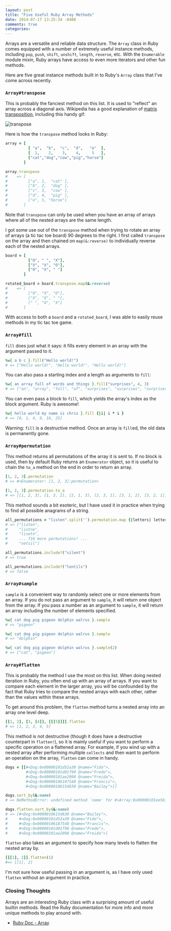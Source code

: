```yaml
---
layout: post
title: "Five Useful Ruby Array Methods"
date: 2014-07-17 13:25:34 -0400
comments: true
categories: 
---
```


Arrays are a versatile and reliable data structure. The `Array` class in Ruby comes equipped with a number of extremely useful instance methods, including `pop`, `push`, `shift`, `unshift`, `length`, `reverse`, etc. With the `Enumerable` module mixin, Ruby arrays have access to even more iterators and other fun methods.

Here are five great instance methods built in to Ruby's `Array` class that I've come across recently.

### `Array#transpose`

This is probably the fanciest method on this list. It is used to "reflect" an array across a diagonal axis. Wikipedia has a good explanation of [matrix transposition](http://en.wikipedia.org/wiki/Transpose), including this handy gif:

![transpose](http://upload.wikimedia.org/wikipedia/commons/e/e4/Matrix_transpose.gif)

Here is how the `transpose` method looks in Ruby:

```ruby
array = [
          [ "a",  "b",  "c",  "d",   "e"  ],
          [  1,    2,    3,    4,     5   ],
          ["cat","dog","cow","pig","horse"]
        ]

array.transpose
#    => [
#         ["a", 1,  "cat" ],
#         ["b", 2,  "dog" ],
#         ["c", 3,  "cow" ],
#         ["d", 4,  "pig" ], 
#         ["e", 5, "horse"]
#       ]
```

Note that `transpose` can only be used when you have an array of arrays where all of the nested arrays are the same length.

I got some use out of the `transpose` method when trying to rotate an array of arrays (a tic tac toe board) 90 degrees to the right. I first called `transpose` on the array and then chained on `map(&:reverse)` to individually reverse each of the nested arrays.

```ruby
board = [
          ["O", " ", "X"],
          ["X", "X", "O"],
          ["O", "X", " "]
        ]

rotated_board = board.transpose.map(&:reverse)
#    => [
#         ["O", "X", "O"],
#         ["X", "X", " "],
#         [" ", "O", "X"]
#       ]
```

With access to both a `board` and a `rotated_board`, I was able to easily reuse methods in my tic tac toe game.

### `Array#fill`

`fill` does just what it says: it fills every element in an array with the argument passed to it.

```ruby
%w{ a b c }.fill("Hello world!")
# => ["Hello world!", "Hello world!", "Hello world!"]
```

You can also pass a starting index and a length as arguments to `fill`:

```ruby
%w{ an array full of words and things }.fill("surprises", 4, 3)
# => ["an", "array", "full", "of", "surprises", "surprises", "surprises"]
```

You can even pass a block to `fill`, which yields the array's index as the block argument. Ruby is awesome!

```ruby
%w{ hello world my name is chris }.fill {|i| i * i }
# => [0, 1, 4, 9, 16, 25]
```

Warning: `fill` is a destructive method. Once an array is `fill`ed, the old data is permanently gone.

### `Array#permutation`

This method returns all permutations of the array it is sent to. If no block is used, then by default Ruby returns an `Enumerator` object, so it is useful to chain the `to_a` method on the end in order to return an array.

```ruby
[1, 2, 3].permutation
# => #<Enumerator: [1, 2, 3]:permutation>

[1, 2, 3].permutation.to_a
# => [[1, 2, 3], [1, 3, 2], [2, 1, 3], [2, 3, 1], [3, 1, 2], [3, 2, 1]]
```

This method sounds a bit esoteric, but I have used it in practice when trying to find all possible anagrams of a string.

```ruby
all_permutations = "listen".split('').permutation.map {|letters| letters.join('') }
# => ["listen",
#     "listne",
#     "lisetn",
#     ... 716 more permutations! ...
#     "netsil"]

all_permutations.include?("silent")
# => true

all_permutations.include?("lentils")
# => false
```

### `Array#sample`

`sample` is a convenient way to randomly select one or more elements from an array. If you do not pass an argument to `sample`, it will return one object from the array. If you pass a number as an argument to `sample`, it will return an array including the number of elements specified.

```ruby
%w{ cat dog pig pigeon dolphin walrus }.sample
# => "pigeon"

%w{ cat dog pig pigeon dolphin walrus }.sample
# => "dolphin"

%w{ cat dog pig pigeon dolphin walrus }.sample(2)
# => ["cat", "pigeon"]
```

### `Array#flatten`

This is probably the method I use the most on this list. When doing nested iteration in Ruby, you often end up with an array of arrays. If you want to compare each element in the larger array, you will be confounded by the fact that Ruby tries to compare the nested arrays with each other, rather than the values within these arrays.

To get around this problem, the `flatten` method turns a nested array into an array one level deep.

```ruby
[[1, 2], [3, [4]], [[[5]]]].flatten
# => [1, 2, 3, 4, 5]
```

This method is not destructive (though it does have a destructive counterpart in `flatten!`), so it is mainly useful if you want to perform a specific operation on a flattened array. For example, if you wind up with a nested array after performing multiple `collects` and then want to perform an operation on the array, `flatten` can come in handy.

```ruby
dogs = [[#<Dog:0x00000101d52a30 @name="Fido">,
         #<Dog:0x00000101d01f90 @name="Fredo">,
         #<Dog:0x00000101ae2098 @name="Freida">,
         #<Dog:0x00000106187548 @name="Francis">,
         #<Dog:0x0000010615d630 @name="Bailey">]]

dogs.sort_by(&:name)
# => NoMethodError: undefined method `name' for #<Array:0x00000101ee5b18>

dogs.flatten.sort_by(&:name)
# => [#<Dog:0x0000010615d630 @name="Bailey">,
#     #<Dog:0x00000101d52a30 @name="Fido">,
#     #<Dog:0x00000106187548 @name="Francis">,
#     #<Dog:0x00000101d01f90 @name="Fredo">,
#     #<Dog:0x00000101ae2098 @name="Freida">]
```

`flatten` also takes an argument to specify how many levels to flatten the nested array by.

```ruby
[[[1], 2]].flatten(1)
#=> [[1], 2]
```

I'm not sure how useful passing in an argument is, as I have only used `flatten` without an argument in practice.

### Closing Thoughts

Arrays are an interesting Ruby class with a surprising amount of useful builtin methods. Read the Ruby documentation for more info and more unique methods to play around with.

* [Ruby Doc - Array](http://www.ruby-doc.org/core-2.1.2/Array.html)
